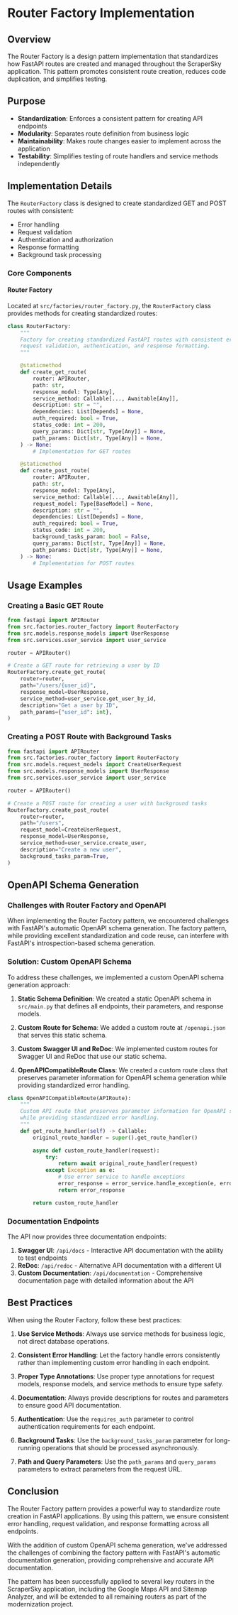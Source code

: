 # Router Factory Implementation

## Overview

The Router Factory is a design pattern implementation that standardizes how FastAPI routes are created and managed throughout the ScraperSky application. This pattern promotes consistent route creation, reduces code duplication, and simplifies testing.

## Purpose

- **Standardization**: Enforces a consistent pattern for creating API endpoints
- **Modularity**: Separates route definition from business logic
- **Maintainability**: Makes route changes easier to implement across the application
- **Testability**: Simplifies testing of route handlers and service methods independently

## Implementation Details

The `RouterFactory` class is designed to create standardized GET and POST routes with consistent:

- Error handling
- Request validation
- Authentication and authorization
- Response formatting
- Background task processing

### Core Components

#### Router Factory

Located at `src/factories/router_factory.py`, the `RouterFactory` class provides methods for creating standardized routes:

```python
class RouterFactory:
    """
    Factory for creating standardized FastAPI routes with consistent error handling,
    request validation, authentication, and response formatting.
    """

    @staticmethod
    def create_get_route(
        router: APIRouter,
        path: str,
        response_model: Type[Any],
        service_method: Callable[..., Awaitable[Any]],
        description: str = "",
        dependencies: List[Depends] = None,
        auth_required: bool = True,
        status_code: int = 200,
        query_params: Dict[str, Type[Any]] = None,
        path_params: Dict[str, Type[Any]] = None,
    ) -> None:
        # Implementation for GET routes

    @staticmethod
    def create_post_route(
        router: APIRouter,
        path: str,
        response_model: Type[Any],
        service_method: Callable[..., Awaitable[Any]],
        request_model: Type[BaseModel] = None,
        description: str = "",
        dependencies: List[Depends] = None,
        auth_required: bool = True,
        status_code: int = 200,
        background_tasks_param: bool = False,
        query_params: Dict[str, Type[Any]] = None,
        path_params: Dict[str, Type[Any]] = None,
    ) -> None:
        # Implementation for POST routes
```

## Usage Examples

### Creating a Basic GET Route

```python
from fastapi import APIRouter
from src.factories.router_factory import RouterFactory
from src.models.response_models import UserResponse
from src.services.user_service import user_service

router = APIRouter()

# Create a GET route for retrieving a user by ID
RouterFactory.create_get_route(
    router=router,
    path="/users/{user_id}",
    response_model=UserResponse,
    service_method=user_service.get_user_by_id,
    description="Get a user by ID",
    path_params={"user_id": int},
)
```

### Creating a POST Route with Background Tasks

```python
from fastapi import APIRouter
from src.factories.router_factory import RouterFactory
from src.models.request_models import CreateUserRequest
from src.models.response_models import UserResponse
from src.services.user_service import user_service

router = APIRouter()

# Create a POST route for creating a user with background tasks
RouterFactory.create_post_route(
    router=router,
    path="/users",
    request_model=CreateUserRequest,
    response_model=UserResponse,
    service_method=user_service.create_user,
    description="Create a new user",
    background_tasks_param=True,
)
```

## OpenAPI Schema Generation

### Challenges with Router Factory and OpenAPI

When implementing the Router Factory pattern, we encountered challenges with FastAPI's automatic OpenAPI schema generation. The factory pattern, while providing excellent standardization and code reuse, can interfere with FastAPI's introspection-based schema generation.

### Solution: Custom OpenAPI Schema

To address these challenges, we implemented a custom OpenAPI schema generation approach:

1. **Static Schema Definition**: We created a static OpenAPI schema in `src/main.py` that defines all endpoints, their parameters, and response models.

2. **Custom Route for Schema**: We added a custom route at `/openapi.json` that serves this static schema.

3. **Custom Swagger UI and ReDoc**: We implemented custom routes for Swagger UI and ReDoc that use our static schema.

4. **OpenAPICompatibleRoute Class**: We created a custom route class that preserves parameter information for OpenAPI schema generation while providing standardized error handling.

```python
class OpenAPICompatibleRoute(APIRoute):
    """
    Custom API route that preserves parameter information for OpenAPI schema generation
    while providing standardized error handling.
    """
    def get_route_handler(self) -> Callable:
        original_route_handler = super().get_route_handler()

        async def custom_route_handler(request):
            try:
                return await original_route_handler(request)
            except Exception as e:
                # Use error service to handle exceptions
                error_response = error_service.handle_exception(e, error_code="route_handler_error")
                return error_response

        return custom_route_handler
```

### Documentation Endpoints

The API now provides three documentation endpoints:

1. **Swagger UI**: `/api/docs` - Interactive API documentation with the ability to test endpoints
2. **ReDoc**: `/api/redoc` - Alternative API documentation with a different UI
3. **Custom Documentation**: `/api/documentation` - Comprehensive documentation page with detailed information about the API

## Best Practices

When using the Router Factory, follow these best practices:

1. **Use Service Methods**: Always use service methods for business logic, not direct database operations.

2. **Consistent Error Handling**: Let the factory handle errors consistently rather than implementing custom error handling in each endpoint.

3. **Proper Type Annotations**: Use proper type annotations for request models, response models, and service methods to ensure type safety.

4. **Documentation**: Always provide descriptions for routes and parameters to ensure good API documentation.

5. **Authentication**: Use the `requires_auth` parameter to control authentication requirements for each endpoint.

6. **Background Tasks**: Use the `background_tasks_param` parameter for long-running operations that should be processed asynchronously.

7. **Path and Query Parameters**: Use the `path_params` and `query_params` parameters to extract parameters from the request URL.

## Conclusion

The Router Factory pattern provides a powerful way to standardize route creation in FastAPI applications. By using this pattern, we ensure consistent error handling, request validation, and response formatting across all endpoints.

With the addition of custom OpenAPI schema generation, we've addressed the challenges of combining the factory pattern with FastAPI's automatic documentation generation, providing comprehensive and accurate API documentation.

The pattern has been successfully applied to several key routers in the ScraperSky application, including the Google Maps API and Sitemap Analyzer, and will be extended to all remaining routers as part of the modernization project.
